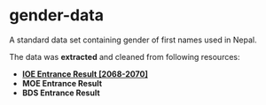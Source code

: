 # gender-data
A standard data set containing gender of first names used in Nepal.


The data was **extracted** and cleaned from following resources:

- **[IOE Entrance Result [2068-2070]](https://github.com/studenton/ioe)**
- **MOE Entrance Result**
- **BDS Entrance Result**